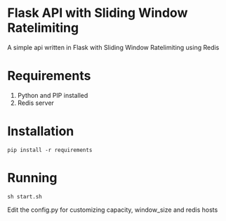 # Flask API with Sliding Window Ratelimiting

A simple api written in Flask with Sliding Window Ratelimiting using Redis

# Requirements
1. Python and PIP installed
2. Redis server

# Installation

```commandline
pip install -r requirements
```

# Running
```commandline
sh start.sh
```

Edit the config.py for customizing capacity, window_size and redis hosts
